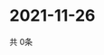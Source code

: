 # 2021-11-26
  共 0条

  <!-- BEGIN -->
  <!-- 最后更新时间Fri Nov 26 2021 03:04:11 GMT+0000 (Coordinated Universal Time) -->
  
  <!-- END -->
  
  
